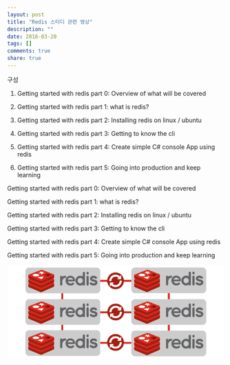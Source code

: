 ```yaml
---
layout: post
title: "Redis 스터디 관련 영상"
description: ""
date: 2016-03-20
tags: []
comments: true
share: true
---
```


구성

  1. Getting started with redis part 0: Overview of what will be covered

  2. Getting started with redis part 1: what is redis?

  3. Getting started with redis part 2: Installing redis on linux / ubuntu

  4. Getting started with redis part 3: Getting to know the cli

  5. Getting started with redis part 4: Create simple C# console App using redis

  6. Getting started with redis part 5: Going into production and keep learning

  

  

Getting started with redis part 0: Overview of what will be covered

  

Getting started with redis part 1: what is redis?

  

Getting started with redis part 2: Installing redis on linux / ubuntu

  

Getting started with redis part 3: Getting to know the cli

  

Getting started with redis part 4: Create simple C# console App using redis

  

Getting started with redis part 5: Going into production and keep learning

  

  

  

![](/assets/images/posts/546/271FAE4F56EE9C421181A0.PNG)

  

